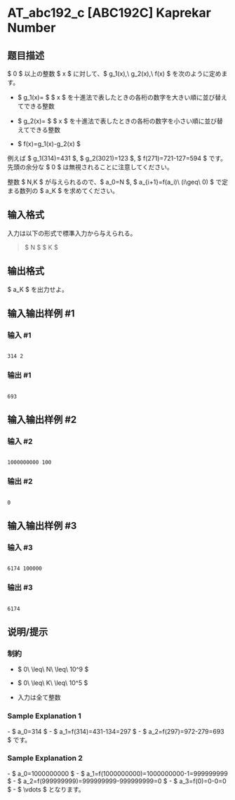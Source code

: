 # AT_abc192_c [ABC192C] Kaprekar Number

## 题目描述

[problemUrl]: https://atcoder.jp/contests/abc192/tasks/abc192_c

$ 0 $ 以上の整数 $ x $ に対して、$ g_1(x),\ g_2(x),\ f(x) $ を次のように定めます。

- $ g_1(x)= $ $ x $ を十進法で表したときの各桁の数字を大きい順に並び替えてできる整数
- $ g_2(x)= $ $ x $ を十進法で表したときの各桁の数字を小さい順に並び替えてできる整数
- $ f(x)=g_1(x)-g_2(x) $

例えば $ g_1(314)=431 $, $ g_2(3021)=123 $, $ f(271)=721-127=594 $ です。先頭の余分な $ 0 $ は無視されることに注意してください。

整数 $ N,K $ が与えられるので、$ a_0=N $, $ a_{i+1}=f(a_i)\ (i\geq\ 0) $ で定まる数列の $ a_K $ を求めてください。

## 输入格式

入力は以下の形式で標準入力から与えられる。

> $ N $ $ K $

## 输出格式

$ a_K $ を出力せよ。

## 输入输出样例 #1

### 输入 #1

```
314 2
```

### 输出 #1

```
693
```

## 输入输出样例 #2

### 输入 #2

```
1000000000 100
```

### 输出 #2

```
0
```

## 输入输出样例 #3

### 输入 #3

```
6174 100000
```

### 输出 #3

```
6174
```

## 说明/提示

### 制約

- $ 0\ \leq\ N\ \leq\ 10^9 $
- $ 0\ \leq\ K\ \leq\ 10^5 $
- 入力は全て整数

### Sample Explanation 1

\- $ a_0=314 $ - $ a_1=f(314)=431-134=297 $ - $ a_2=f(297)=972-279=693 $ です。

### Sample Explanation 2

\- $ a_0=1000000000 $ - $ a_1=f(1000000000)=1000000000-1=999999999 $ - $ a_2=f(999999999)=999999999-999999999=0 $ - $ a_3=f(0)=0-0=0 $ - $ \vdots $ となります。